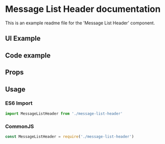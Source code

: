 # Message List Header documentation

This is an example readme file for the 'Message List Header' component.

## UI Example

<!-- STORY -->

## Code example

<!-- SOURCE -->

## Props

<!-- PROPS -->

## Usage

### ES6 Import
```js
import MessageListHeader from './message-list-header'
```

### CommonJS

```js
const MessageListHeader = require('./message-list-header')
